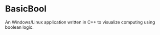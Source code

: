 # BasicBool
An Windows/Linux application written in C++ to visualize computing using boolean logic.
